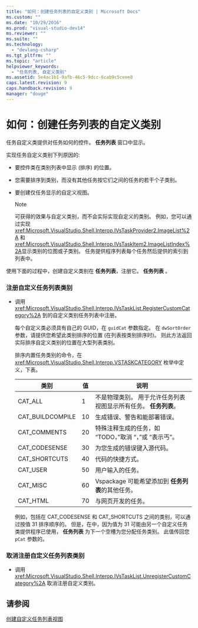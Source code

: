 ```yaml
---
title: "如何：创建任务列表的自定义类别 | Microsoft Docs"
ms.custom: ""
ms.date: "10/29/2016"
ms.prod: "visual-studio-dev14"
ms.reviewer: ""
ms.suite: ""
ms.technology: 
  - "devlang-csharp"
ms.tgt_pltfrm: ""
ms.topic: "article"
helpviewer_keywords: 
  - "任务列表, 自定义类别"
ms.assetid: 5e4ac1b1-9afb-46c5-9dcc-6cab9c5ceee8
caps.latest.revision: 9
caps.handback.revision: 9
manager: "douge"
---
```

# 如何：创建任务列表的自定义类别
任务自定义类提供对任务如何的控件。 **任务列表** 窗口中显示。  
  
 实现任务自定义类别下列原因的:  
  
-   要控件类在类别列表中显示 \(排序\) 的位置。  
  
-   您需要排序到类别，而没有其他任务按它们之间的任务的若干个子类别。  
  
-   要创建仅任务显示的自定义视图。  
  
    > [!NOTE]
    >  可获得的效果与自定义类别，而不会实际实现自定义的类别。  例如，您可以通过实现 <xref:Microsoft.VisualStudio.Shell.Interop.IVsTaskProvider2.ImageList%2A> 和 <xref:Microsoft.VisualStudio.Shell.Interop.IVsTaskItem2.ImageListIndex%2A>显示类别的位图或子类别。  任务提供程序列表每个任务然后提供的索引到列表中。  
  
 使用下面的过程中，创建自定义类别在 **任务列表**，注册它。 **任务列表** 。  
  
### 注册自定义任务列表类别  
  
-   调用 <xref:Microsoft.VisualStudio.Shell.Interop.IVsTaskList.RegisterCustomCategory%2A> 到的自定义类别任务列表中注册。  
  
     每个自定义类必须具有自己的 GUID，在 `guidCat` 参数指定。  在 `dwSortOrder` 参数，请提供您希望此类别排序的位置 \(在列表按类别排序时\)。  则此方法返回实际排序自定义类别的位置在大型列表类别。  
  
     排序内置任务类别的命令，在 <xref:Microsoft.VisualStudio.Shell.Interop.VSTASKCATEGORY> 枚举中定义，下表。  
  
    |类别|值|说明|  
    |--------|-------|--------|  
    |CAT\_ALL|1|不是物理类别。  用于允许任务列表视图显示所有任务。 **任务列表**。|  
    |CAT\_BUILDCOMPILE|10|生成错误、警告和能部署错误。|  
    |CAT\_COMMENTS|20|特殊注释生成的任务，如 “TODO，”取消 “，”或 “表示丐”。|  
    |CAT\_CODESENSE|30|为您生成的错误键入源代码。|  
    |CAT\_SHORTCUTS|40|代码的快捷方式。|  
    |CAT\_USER|50|用户输入的任务。|  
    |CAT\_MISC|60|Vspackage 可能希望添加到 **任务列表**的其他任务。|  
    |CAT\_HTML|70|与网页开发的任务。|  
  
     例如，包括在 CAT\_CODESENSE 和 CAT\_SHORTCUTS 之间的类别，可以通过按值 31 排序顺序的。  但是，在中，因为值为 31 可能由另一个自定义任务类提供程序已使用， **任务列表** 为下一个空槽为您分配任务类别。  此值传回您 `pCat` 参数的。  
  
### 取消注册自定义任务列表类别  
  
-   调用 <xref:Microsoft.VisualStudio.Shell.Interop.IVsTaskList.UnregisterCustomCategory%2A> 取消注册自定义类别。  
  
## 请参阅  
 [创建自定义任务列表视图](../misc/creating-custom-task-list-views.md)